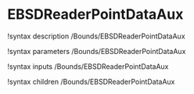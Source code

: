 <!-- MOOSE Documentation Stub: Remove this when content is added. -->

# EBSDReaderPointDataAux
!syntax description /Bounds/EBSDReaderPointDataAux

!syntax parameters /Bounds/EBSDReaderPointDataAux

!syntax inputs /Bounds/EBSDReaderPointDataAux

!syntax children /Bounds/EBSDReaderPointDataAux
